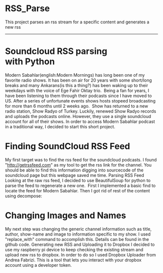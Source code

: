 # RSS_Parse
This project parses an rss stream for a specific content and generates a new rss 

---

# Soundcloud RSS parsing with Python


Modern Sabahlar(english:Modern Mornings) has long been one of my favorite radio shows. It has been on air for 20 years with some short/long breaks and many Ankarans(is this a thing?) has been waking up to their weekdays with the voice of Ege Fahir Oktay trio. 
Being a fan for years, I have been listening to them through their podcasts since I have moved to US. After a series of unfortunate events shows hosts stopeed broadcasting for more than 6 months until 2 weeks ago. 
Show has returned to a new radio station, Show Radyo of Turkey. Luckily, renewed Show Radyo records and uploads the podcasts online. However, they use a single soundcloud account for all of their shows. In order to access Modern Sabahlar podcast in a traditional way, I decided to start this short project.

# Finding SoundCloud RSS Feed 
My first target was to find the rss feed for the soundcloud podcasts. I found "http://getrssfeed.com" as my tool to get the rss link for the channel.
You should be able to find this information digging into sourcecode of the soundcloud page but this webpage saved me time.
Parsing RSS Feed
Looking at the raw rss feed, I decided to use BeautifulSoup for python to parse the feed to regenerate a new one. 
First I implemented a basic find to locate the feed for Modern Sabahlar. Then I got rid of rest of the content using decompose:

# Changing Images and Names
My next step was changing the generic channel information such as title, author, show-name and image to information specific to my show. I used "replace_with" command to accomplish this. Details can be found in the github code.
Generating new RSS and Uploading it to Dropbox
I decided to use my raspberry pi device to keep checking the existing stream and upload new rss to dropbox.
In order to do so I used Dropbox Uploader from Andrea Fabrizi. This is a tool that lets you interact with your dropbox account using a developer token.
